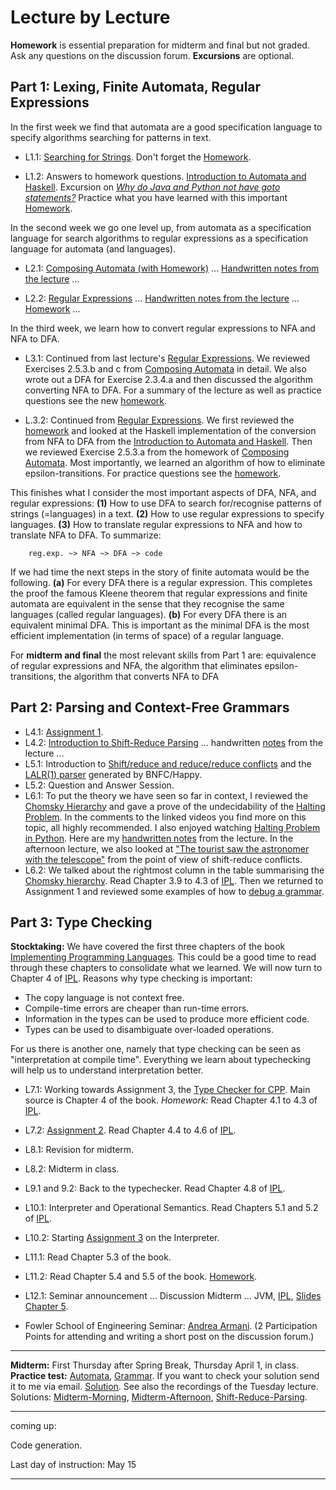 # Lecture by Lecture  

**Homework** is essential preparation for midterm and final but not graded. Ask any questions on the discussion forum. **Excursions** are optional.

## Part 1: Lexing, Finite Automata, Regular Expressions

In the first week we find that automata are a good specification language to specify algorithms searching for patterns in text.

- L1.1: [Searching for Strings](https://hackmd.io/@alexhkurz/Sk555wUlu). Don't forget the [Homework](https://hackmd.io/@alexhkurz/rycnvMvgu).

- L1.2: Answers to homework questions. [Introduction to Automata and Haskell](https://hackmd.io/@alexhkurz/HylLKujCP). Excursion on [*Why do Java and Python not have goto statements?*](https://hackmd.io/@alexhkurz/rJ5wS-0f8) Practice what you have learned with this important [Homework](homework-1.2.md).

In the second week we go one level up, from automata as a specification language for search algorithms to regular expressions as a specification language for automata (and languages).

- L2.1: [Composing Automata (with Homework)](https://hackmd.io/@alexhkurz/ryV_FU7XI) ... [Handwritten notes from the lecture](Sources/Notes-from-the-lecture-Composing-Automata.pdf) ... 

- L2.2: [Regular Expressions](https://hackmd.io/@alexhkurz/HkoNj8mmU) ... [Handwritten notes from the lecture](Sources/Notes-from-lecture-2.2.pdf) ... [Homework](https://hackmd.io/@alexhkurz/S1EVYe7bO) ...  

In the third week, we learn how to convert regular expressions to NFA and NFA to DFA.

- L3.1: Continued from last lecture's [Regular Expressions](https://hackmd.io/@alexhkurz/HkoNj8mmU). We reviewed Exercises 2.5.3.b and c from [Composing Automata](https://hackmd.io/@alexhkurz/ryV_FU7XI) in detail. We also wrote out a DFA for Exercise 2.3.4.a and then discussed the algorithm converting NFA to DFA. For a summary of the lecture as well as practice questions see the new [homework](https://hackmd.io/@alexhkurz/HJ1BAFYbd).

- L.3.2: Continued from [Regular Expressions](https://hackmd.io/@alexhkurz/HkoNj8mmU). We first reviewed the [homework](https://hackmd.io/@alexhkurz/HJ1BAFYbd) and looked at the Haskell implementation of the conversion from NFA to DFA from the [Introduction to Automata and Haskell](https://hackmd.io/@alexhkurz/HylLKujCP). Then we reviewed Exercise 2.5.3.a from the homework of [Composing Automata](https://hackmd.io/@alexhkurz/ryV_FU7XI). Most importantly, we learned an algorithm of how to eliminate epsilon-transitions. For practice questions see the [homework](https://hackmd.io/@alexhkurz/Sy8EDt3Wu). 

This finishes what I consider the most important aspects of DFA, NFA, and regular expressions: **(1)** How to use DFA to search for/recognise patterns of strings (=languages) in a text. **(2)** How to use regular expressions to specify languages. **(3)** How to translate regular expressions to NFA and how to translate NFA to DFA. To summarize:

        reg.exp. ~> NFA ~> DFA ~> code

If we had time the next steps in the story of finite automata would be the following. **(a)** For every DFA there is a regular expression. This completes the proof the famous Kleene theorem that regular expressions and finite automata are equivalent in the sense that they recognise the same languages (called regular languages). **(b)** For every DFA there is an equivalent minimal DFA. This is important as the minimal DFA is the most efficient implementation (in terms of space) of a regular language. 

For **midterm and final** the most relevant skills from Part 1 are: equivalence of regular expressions and NFA, the algorithm that eliminates epsilon-transitions, the algorithm that converts NFA to DFA 

## Part 2: Parsing and Context-Free Grammars

- L4.1: [Assignment 1](https://hackmd.io/@alexhkurz/HJ4KjezfO).
- L4.2: [Introduction to Shift-Reduce Parsing](https://hackmd.io/@alexhkurz/rk5PsF2EI) ... handwritten [notes](https://github.com/alexhkurz/compiler-construction-2021/blob/master/Sources/Notes-from-the-lecture-intro-shift-reduce.pdf) from the lecture ...
- L5.1: Introduction to [Shift/reduce and reduce/reduce conflicts](https://hackmd.io/@alexhkurz/SJx6T5R48) and the  [LALR(1) parser](https://hackmd.io/@alexhkurz/SJ4sbGyrU) generated by BNFC/Happy. 
- L5.2: Question and Answer Session.
- L6.1: To put the theory we have seen so far in context, I reviewed the [Chomsky Hierarchy](https://www.youtube.com/watch?v=224plb3bCog) and gave a prove of the undecidability of the [Halting Problem](https://www.youtube.com/watch?v=macM_MtS_w4&t=0s).  In the comments to the linked videos you find more on this topic, all highly recommended. I also enjoyed watching [Halting Problem in Python](https://www.youtube.com/watch?v=r__GZ7ubU0M). Here are my [handwritten notes](https://github.com/alexhkurz/compiler-construction-2021/blob/master/Sources/Notes-from-the-lecture-chomsky-hierarchy-halting-problem.pdf) from the lecture. In the afternoon lecture, we also looked at ["The tourist saw the astronomer with the telescope"](https://github.com/alexhkurz/compiler-construction-2021/blob/master/Sources/The_tourist_saw_the_astronomer_with_the_telescope.pdf) from the point of view of shift-reduce conflicts.
- L6.2: We talked about the rightmost column in the table summarising the [Chomsky hierarchy](https://en.wikipedia.org/wiki/Chomsky_hierarchy#The_hierarchy). Read Chapter 3.9 to 4.3 of [IPL](http://www.cse.chalmers.se/edu/year/2012/course/DAT150/lectures/plt-book.pdf). Then we returned to Assignment 1 and reviewed some examples of how to [debug a grammar](https://hackmd.io/@alexhkurz/SkXrrBuSI). 

## Part 3: Type Checking

**Stocktaking:** We have covered the first three chapters of the book [Implementing Programming Languages](http://www.cse.chalmers.se/edu/year/2012/course/DAT150/lectures/plt-book.pdf). This could be a good time to read through these chapters to consolidate what we learned. We will now turn to Chapter 4 of [IPL](http://www.cse.chalmers.se/edu/year/2012/course/DAT150/lectures/plt-book.pdf). Reasons why type checking is important:

- The copy language is not context free.
- Compile-time errors are cheaper than run-time errors.
- Information in the types can be used to produce more efficient code.
- Types can be used to disambiguate over-loaded operations.

For us there is another one, namely that type checking can be seen as "interpretation at compile time". Everything we learn about typechecking will help us to understand interpretation better.

- L7.1: Working towards Assignment 3, the [Type Checker for CPP](http://www.grammaticalframework.org/ipl-book/assignments/assignment2/assignment2.html). Main source is Chapter 4 of the book. *Homework:* Read Chapter 4.1 to 4.3 of [IPL](http://www.cse.chalmers.se/edu/year/2012/course/DAT150/lectures/plt-book.pdf). 

- L7.2: [Assignment 2](https://github.com/ChapmanCPSC/compiler-assignments/blob/master/Typechecker/). Read Chapter 4.4 to 4.6 of [IPL](http://www.cse.chalmers.se/edu/year/2012/course/DAT150/lectures/plt-book.pdf).

- L8.1: Revision for midterm.

- L8.2: Midterm in class.

- L9.1 and 9.2: Back to the typechecker. Read Chapter 4.8 of [IPL](http://www.cse.chalmers.se/edu/year/2012/course/DAT150/lectures/plt-book.pdf).

- L10.1: Interpreter and Operational Semantics. Read Chapters 5.1 and 5.2 of [IPL](http://www.cse.chalmers.se/edu/year/2012/course/DAT150/lectures/plt-book.pdf).

- L10.2: Starting [Assignment 3](https://github.com/ChapmanCPSC/compiler-assignments/blob/master/Interpreter/README.md) on the Interpreter.

- L11.1: Read Chapter 5.3 of the book.

- L11.2: Read Chapter 5.4 and 5.5 of the book. [Homework](https://hackmd.io/@alexhkurz/S1wmI_yPO).

- L12.1: Seminar announcement ... Discussion Midterm ... JVM, [IPL](http://www.cse.chalmers.se/edu/year/2012/course/DAT150/lectures/plt-book.pdf), [Slides Chapter 5](https://github.com/alexhkurz/compiler-construction-2021/blob/master/Sources/5-slides-ipl-book.pdf). 

- Fowler School of Engineering Seminar: [Andrea Armani](https://github.com/alexhkurz/compiler-construction-2021/blob/master/Sources/Seminar-Andrea-Armani.pdf). (2 Participation Points for attending and writing a short post on the discussion forum.)



---

**Midterm:** First Thursday after Spring Break, Thursday April 1, in class. **Practice test:** [Automata](https://github.com/alexhkurz/compiler-construction-2021/blob/master/Sources/practice-test-1-dfas.pdf), [Grammar](https://github.com/alexhkurz/compiler-construction-2021/blob/master/Sources/practice-test-2.md). If you want to check your solution send it to me via email. [Solution](https://github.com/alexhkurz/compiler-construction-2021/blob/master/Sources/Notes-from-the-lecture-on-practice-midterm.pdf). See also the recordings of the Tuesday lecture. Solutions: [Midterm-Morning](https://github.com/alexhkurz/compiler-construction-2021/blob/master/Sources/Midterm-Morning-Solutions.pdf), [Midterm-Afternoon](https://github.com/alexhkurz/compiler-construction-2021/blob/master/Sources/Midterm-Afternoon-Solutions.pdf), [Shift-Reduce-Parsing](https://hackmd.io/@alexhkurz/Sys8OPQUO).

---

coming up:

Code generation.

Last day of instruction: May 15

---






